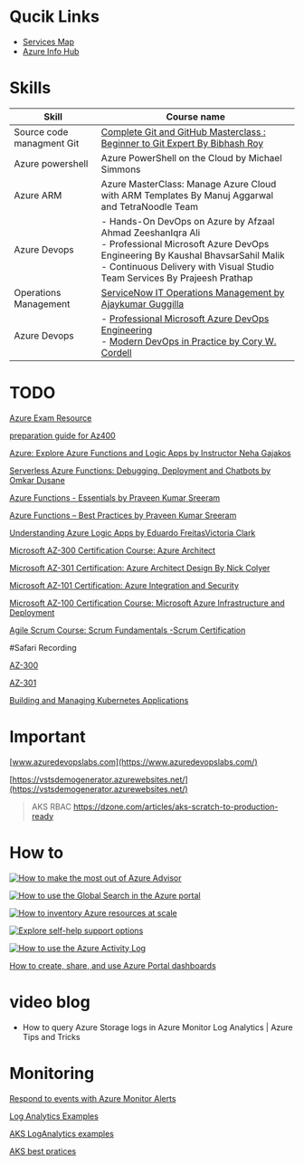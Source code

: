 # Qucik Links
  - [Services Map](https://nnmer.github.io/azure-services-map/dist/#)
  - [Azure Info Hub](https://azureinfohub.azurewebsites.net/Service?serviceTitle=AKS)

# Skills

Skill| Course name
|---|---
Source code managment Git|[Complete Git and GitHub Masterclass : Beginner to Git Expert By Bibhash Roy](https://learning.oreilly.com/videos/complete-git-and/9781789137293?autoplay=false)
Azure powershell |Azure PowerShell on the Cloud by Michael Simmons
Azure ARM|Azure MasterClass: Manage Azure Cloud with ARM Templates  By Manuj Aggarwal and TetraNoodle Team
Azure Devops|- Hands-On DevOps on Azure by Afzaal Ahmad ZeeshanIqra Ali<br>- Professional Microsoft Azure DevOps Engineering By Kaushal BhavsarSahil Malik<br>- Continuous Delivery with Visual Studio Team Services By Prajeesh Prathap
Operations Management| [ServiceNow IT Operations Management by Ajaykumar Guggilla](https://learning.oreilly.com/videos/servicenow-it-operations/9781788997249?autoplay=false)
Azure Devops| - [Professional Microsoft Azure DevOps Engineering](https://learning.oreilly.com/videos/professional-microsoft-azure/9781789800845) <br> - [Modern DevOps in Practice by Cory W. Cordell](https://learning.oreilly.com/videos/modern-devops-in/9781789138030)

# TODO

[Azure Exam Resource](https://gregorsuttie.com/2019/05/13/azure-exam-resources/)

[preparation guide for Az400 ](https://stanislas.io/2019/07/26/preparation-guide-for-microsoft-az-400-microsoft-azure-devops-solutions-certification/)

[Azure: Explore Azure Functions and Logic Apps by Instructor Neha Gajakos](https://learning.oreilly.com/learning-paths/learning-path-azure/9781788833905/9781787286580-video3_1)

[Serverless Azure Functions: Debugging, Deployment and Chatbots by Omkar Dusane](https://learning.oreilly.com/videos/serverless-azure-functions/9781788474184?autoplay=false)

[Azure Functions - Essentials by Praveen Kumar Sreeram](https://learning.oreilly.com/videos/azure-functions/9781788832984)

[Azure Functions – Best Practices by Praveen Kumar Sreeram](https://learning.oreilly.com/videos/azure-functions/9781788831499?autoplay=false)

[Understanding Azure Logic Apps by Eduardo FreitasVictoria Clark](https://learning.oreilly.com/videos/understanding-azure-logic/9781788476997?autoplay=false)


[Microsoft AZ-300 Certification Course: Azure Architect ](https://learning.oreilly.com/videos/microsoft-az-300-certification/1018947654)

[Microsoft AZ-301 Certification: Azure Architect Design By Nick Colyer](https://learning.oreilly.com/videos/microsoft-az-301-certification/1018947653)

[Microsoft AZ-101 Certification: Azure Integration and Security](https://learning.oreilly.com/videos/microsoft-az-101-certification/1018947649)

[Microsoft AZ-100 Certification Course: Microsoft Azure Infrastructure and Deployment](https://learning.oreilly.com/videos/microsoft-az-100-certification/10009AZ100454545)

[Agile Scrum Course: Scrum Fundamentals -Scrum Certification](https://learning.oreilly.com/videos/agile-scrum-course/9781838644987)

#Safari Recording

[AZ-300](http://click.et.oreilly.com/?qs=ab487a1b15b830f640be57b4e604c6772028557e670ad30d40f4d0f7fc1bf1304fe972a5bf5891b6ae943d34346a42428ada3528d2de30e7b82b98cea4257950)

[AZ-301](http://click.et.oreilly.com/?qs=7ca6081fbf40d72a3fbf47225149581e8eca8bb4d9c6c8342eeef409e6e96736d204029949141f273bc278e8cece4ea3f17ff2de395cb918bf0d4c1ad4689d6e)

[Building and Managing Kubernetes Applications](http://click.et.oreilly.com/?qs=20d09059bceef303af49dae7261dc9594b8a368191563283df85d945f8b23d5fc44e9e42a04a4fd65a6ff83745b76b2831f57fcf18e2c901b52c28ab84417c48)

# Important

[www.azuredevopslabs.com](https://www.azuredevopslabs.com/)

[https://vstsdemogenerator.azurewebsites.net/](https://vstsdemogenerator.azurewebsites.net/)




>AKS RBAC https://dzone.com/articles/aks-scratch-to-production-ready

# How to

[![How to make the most out of Azure Advisor](https://img.youtube.com/vi/ANz3cCiFsJw/mqdefault.jpg)](https://youtu.be/ANz3cCiFsJw)

[![How to use the Global Search in the Azure portal](https://img.youtube.com/vi/nZ7WwTZcQbo/mqdefault.jpg)](https://youtu.be/nZ7WwTZcQbo)

[![How to inventory Azure resources at scale](https://img.youtube.com/vi/iVlZdCOfKlU/mqdefault.jpg)](https://youtu.be/iVlZdCOfKlU)

[![Explore self-help support options](https://img.youtube.com/vi/gNhzR5FE9DY/mqdefault.jpg)](https://youtu.be/gNhzR5FE9DY)

[![How to use the Azure Activity Log](https://img.youtube.com/vi/ACVpH6C_NL8/mqdefault.jpg)](https://youtu.be/ACVpH6C_NL8)

[How to create, share, and use Azure Portal dashboards](https://youtu.be/GetnBRKNXco)


# video blog

- How to query Azure Storage logs in Azure Monitor Log Analytics | Azure Tips and Tricks


# Monitoring

[Respond to events with Azure Monitor Alerts](https://docs.microsoft.com/en-us/azure/azure-monitor/learn/tutorial-response)

[Log Analytics Examples](https://github.com/MicrosoftDocs/LogAnalyticsExamples/tree/master/log-analytics)

[AKS LogAnalytics examples](https://raw.githubusercontent.com/Azure/k8s-best-practices/master/aks-azure-monitor/examples)

[AKS best pratices](https://github.com/Azure/k8s-best-practices)
